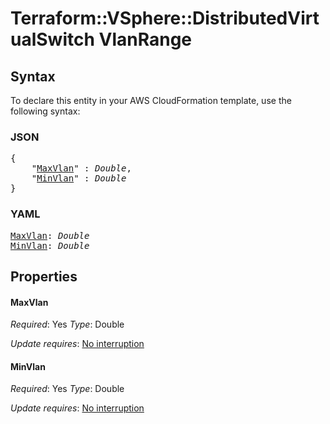 # Terraform::VSphere::DistributedVirtualSwitch VlanRange

## Syntax

To declare this entity in your AWS CloudFormation template, use the following syntax:

### JSON

<pre>
{
    "<a href="#maxvlan" title="MaxVlan">MaxVlan</a>" : <i>Double</i>,
    "<a href="#minvlan" title="MinVlan">MinVlan</a>" : <i>Double</i>
}
</pre>

### YAML

<pre>
<a href="#maxvlan" title="MaxVlan">MaxVlan</a>: <i>Double</i>
<a href="#minvlan" title="MinVlan">MinVlan</a>: <i>Double</i>
</pre>

## Properties

#### MaxVlan

_Required_: Yes
_Type_: Double

_Update requires_: [No interruption](https://docs.aws.amazon.com/AWSCloudFormation/latest/UserGuide/using-cfn-updating-stacks-update-behaviors.html#update-no-interrupt)

#### MinVlan

_Required_: Yes
_Type_: Double

_Update requires_: [No interruption](https://docs.aws.amazon.com/AWSCloudFormation/latest/UserGuide/using-cfn-updating-stacks-update-behaviors.html#update-no-interrupt)

